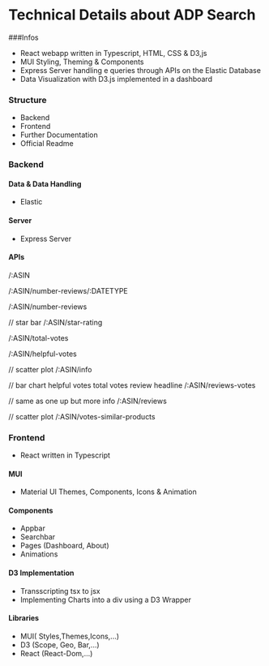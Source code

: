# Technical Details about ADP Search

###Infos
* React webapp written in Typescript, HTML, CSS & D3,js
* MUI Styling, Theming & Components
* Express Server handling e queries through APIs on the Elastic Database
* Data Visualization with D3.js implemented in a dashboard

### Structure
* Backend
* Frontend
* Further Documentation
* Official Readme

### Backend
#### Data & Data Handling
* Elastic 
#### Server
* Express Server 
#### APIs

/:ASIN

/:ASIN/number-reviews/:DATETYPE

/:ASIN/number-reviews

// star bar
/:ASIN/star-rating

/:ASIN/total-votes

/:ASIN/helpful-votes

// scatter plot
/:ASIN/info

// bar chart helpful votes total votes review headline
/:ASIN/reviews-votes

// same as one up but more info
/:ASIN/reviews

// scatter plot
/:ASIN/votes-similar-products

###
### Frontend
* React written in Typescript
#### MUI
* Material UI Themes, Components, Icons & Animation
#### Components
* Appbar
* Searchbar
* Pages (Dashboard, About)
* Animations

#### D3 Implementation
* Transscripting tsx to jsx
* Implementing Charts into a div using a D3 Wrapper


#### Libraries
* MUI( Styles,Themes,Icons,...)
* D3 (Scope, Geo, Bar,...)
* React (React-Dom,...)
